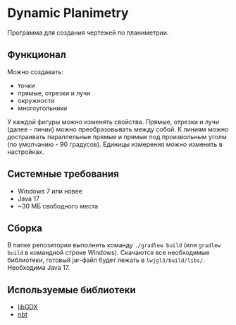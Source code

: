 # Dynamic Planimetry

Программа для создания чертежей по планиметрии.

## Функционал
Можно создавать:
- точки
- прямые, отрезки и лучи
- окружности
- многоугольники

У каждой фигуры можно изменять свойства. Прямые, отрезки и лучи (далее - линии) можно преобразовывать между собой.
К линиям можно достраивать параллельные прямые и прямые под произвольным уголм (по умолчанию - 90 градусов).
Единицы измерения можно изменить в настройках.

## Системные требования
- Windows 7 или новее
- Java 17
- ~30 МБ свободного места

## Сборка
В папке репозитория выполнить команду `./gradlew build` (или `gradlew build` в командной строке Windows). Скачаются
все необходимые библиотеки, готовый jar-файл будет лежать в `lwjgl3/build/libs/`. Необходима Java 17.

## Используемые библиотеки
- [libGDX](https://libgdx.com)
- [nbt](https://github.com/BitBuf/nbt)
